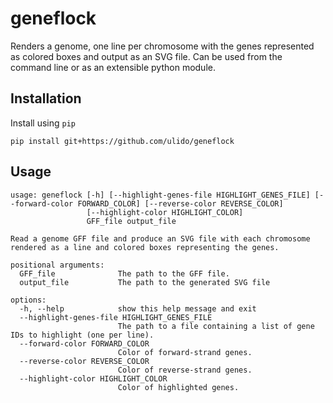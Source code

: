 # geneflock

Renders a genome, one line per chromosome with the genes represented as colored boxes and output as an SVG file. Can be used from the command line or as an extensible python module.

## Installation

Install using `pip`
```
pip install git+https://github.com/ulido/geneflock
```

## Usage
```
usage: geneflock [-h] [--highlight-genes-file HIGHLIGHT_GENES_FILE] [--forward-color FORWARD_COLOR] [--reverse-color REVERSE_COLOR]
                 [--highlight-color HIGHLIGHT_COLOR]
                 GFF_file output_file

Read a genome GFF file and produce an SVG file with each chromosome rendered as a line and colored boxes representing the genes.

positional arguments:
  GFF_file              The path to the GFF file.
  output_file           The path to the generated SVG file

options:
  -h, --help            show this help message and exit
  --highlight-genes-file HIGHLIGHT_GENES_FILE
                        The path to a file containing a list of gene IDs to highlight (one per line).
  --forward-color FORWARD_COLOR
                        Color of forward-strand genes.
  --reverse-color REVERSE_COLOR
                        Color of reverse-strand genes.
  --highlight-color HIGHLIGHT_COLOR
                        Color of highlighted genes.
```